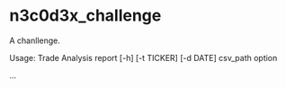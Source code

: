 # n3c0d3x_challenge
A chanllenge.

Usage: Trade Analysis report [-h] [-t TICKER] [-d DATE] csv_path option


...